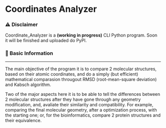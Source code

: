 # Coordinates Analyzer

### :warning: Disclaimer

Coordinate_Analyzer is a **(working in progress)** CLI Python program. Soon it will be finished and uploaded do PyPI.

### :dart: Basic Information  

---

The main objective of the program it is to compare 2 molecular structures, based on their atomic coordinates, and do a simply (but efficient) mathematical comparasion througout RMSD (root-mean-square deviation) and Kabsch algorithm.    

Two of the major aspects here it is to be able to tell the differences between 2 molecular structures after they have gone through any geometry modification, and, avaliate their similarity and compatibility. For example, comparing the final molecular geometry, after a optimization process, with the starting one; or, for the bioinformatics, compare 2 protein structures and their equivalence.  

<!--
:dart: Considering two sets of atomic coordinates (P and Q): 

- P = coordinates system after *some* process; 
- Q = coordinates system from *reference*; 
- align both coordinates systems to the *same* centroid; (**translation process**)
- calculate the optimal coordinates system between both matrices; (**transposing the reference (*Q*)**)
- calculate the SVD of the optimal coordinates system; 
- generate 3 matrices from SVD: 
    - U = 
    - S = 
    - Vt = 
-->




